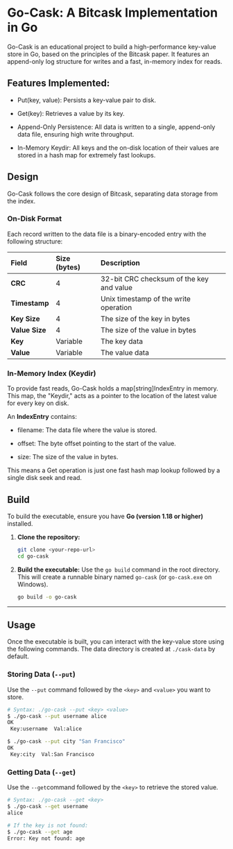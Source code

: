 # Go-Cask: A Bitcask Implementation in Go
Go-Cask is an educational project to build a high-performance key-value store in Go, based on the principles of the Bitcask paper. It features an append-only log structure for writes and a fast, in-memory index for reads.

## Features Implemented:
- Put(key, value): Persists a key-value pair to disk.

- Get(key): Retrieves a value by its key.

- Append-Only Persistence: All data is written to a single, append-only data file, ensuring high write throughput.

- In-Memory Keydir: All keys and the on-disk location of their values are stored in a hash map for extremely fast lookups.


## Design
Go-Cask follows the core design of Bitcask, separating data storage from the index.

### On-Disk Format
Each record written to the data file is a binary-encoded entry with the following structure:

| Field      | Size (bytes) | Description                               |
| :--------- | :----------- | :---------------------------------------- |
| **CRC** | 4            | 32-bit CRC checksum of the key and value  |
| **Timestamp**| 4            | Unix timestamp of the write operation     |
| **Key Size** | 4            | The size of the key in bytes              |
| **Value Size**| 4            | The size of the value in bytes            |
| **Key** | Variable     | The key data                              |
| **Value** | Variable     | The value data                            |


### In-Memory Index (Keydir)
To provide fast reads, Go-Cask holds a map[string]IndexEntry in memory. This map, the "Keydir," acts as a pointer to the location of the latest value for every key on disk.

An **IndexEntry** contains:

- filename: The data file where the value is stored.

- offset: The byte offset pointing to the start of the value.

- size: The size of the value in bytes.

This means a Get operation is just one fast hash map lookup followed by a single disk seek and read.

## Build

To build the executable, ensure you have **Go (version 1.18 or higher)** installed.

1.  **Clone the repository:**
    ```bash
    git clone <your-repo-url>
    cd go-cask
    ```
2.  **Build the executable:**
    Use the `go build` command in the root directory. This will create a runnable binary named `go-cask` (or `go-cask.exe` on Windows).
    ```bash
    go build -o go-cask
    ```
---

## Usage
Once the executable is built, you can interact with the key-value store using the following commands. The data directory is created at `./cask-data` by default.

### Storing Data (`--put`)

Use the `--put` command followed by the `<key>` and `<value>` you want to store.

```bash
# Syntax: ./go-cask --put <key> <value>
$ ./go-cask --put username alice
OK
 Key:username  Val:alice

$ ./go-cask --put city "San Francisco"
OK
 Key:city  Val:San Francisco
```

### Getting Data (`--get`)
Use the `--get`command followed by the `<key>` to retrieve the stored value.

```bash
# Syntax: ./go-cask --get <key>
$ ./go-cask --get username
alice

# If the key is not found:
$ ./go-cask --get age
Error: Key not found: age
```
